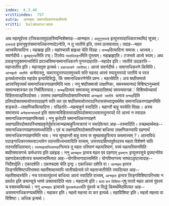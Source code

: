 ```yaml
---
index:  6.3.46
vrittiindex:  797
sutra:  आन्महतः समानाधिकरणजातीययोः
vritti:  balamanorama 
---
```


अथ महत्पूर्वस्य टज्विकल्पमुदाहरिष्यन्विशेषमाह--आन्महतः। `अलुगुत्तरपदे` इत्युत्तरपदाधिकारस्थमिदं सूत्रम्। `उत्तरपदे` इत्यनुवृत्तंसमानाधिकरणपदेऽन्वेति, न तु जातीये इति, तस्य प्रत्ययत्वात्। तदाह--महत आत्त्वमित्यादिना। महाब्राहृ इति। महांश्चासौ ब्राहृआ चेति विग्रहः। `सन्मह`दित्यादिना समासः। आत्त्वम्। सवर्णदीर्घः। `कुमहद्भ्या`मिति टच्। टिलोपः `परवल्लिङ्ग`मिति पुंस्त्वम्। महाब्राहृएति। टजभावे आत्वे रूपम्। अथ प्रसङ्गादुक्तमात्त्वविधिं प्रपञ्चयिष्यन्समानाधिकरणे पुनरुदाहरति--महादेव इति। जातीये उदाहरति--महाजातीय इति। महत्सदृश इत्यर्थः। `प्रकारवचने जातीयर्`। आत्त्वं सवर्णदीर्घः। समानाधिकरणे किमिति। `आन्महतो जातीये चे`त्येवास्तु, चकारादुत्तरपदसमुच्चये सति महतद आत्त्वं स्यादुत्तरपदे जातीये च परत इत्यर्थलाभादेव महादेव इत्यादिसिद्धेः, किं समानाधिकरणेनेति प्रश्नः। महत्सेवेति। अत्र षष्ठीसमासे आत्त्वनिवृत्त्यर्थं समानाधिकरणग्रहणमिति भावः। ननु षष्ठीसमासो लाक्षणिकः, समस्यमानपदं विशिष्टानुच्चार्य सामान्यशास्त्रत एव निर्बर्तितत्वात्। `सन्मह`दित्ययं समासस्तु सन्महदादिशब्दं समस्यमान#ं विशिष्योच्चार्या विहितत्वात्प्रतिपदोक्तः। ततश्च लक्षणप्रतिपदोक्तपरिभाषया `आन्महतो जातीये चे`त्यत्र `सन्मह`दिति प्रतिपदोक्तसमासोत्तरपदग्रहणे सति तत एव षष्ठीसमासोत्तरपदनिराससंभवाद्व्यर्थमेव समानाधिकरणग्रहणमिति शङ्कते--लाक्षणिकमित्यादिना। परिहरति--महाबाहुर्न स्यादिति। महान्तौ बाहू यस्येति विग्रहः। अस्य समासस्य `अनेकमन्यपदार्थे` इति सामान्यविहितत्वात्प्रतिपदोक्त्वाऽभावात्तदुत्तरपदे परे आत्त्वं न स्यादतः समानाधिकरणग्रहणमित्यर्थः। ननु कृतेऽपि समानाधिकरणग्रहणे लक्षणप्रतिपदोक्तपरिभाषाप्रवृत्तेर्दुर्वारत्वान्महाबाहुरित्यत्रात्त्वं न स्यादेवेत्यत आह--तस्मादिति। तच्छब्दार्थमाह--समानाधिकरणग्रहणसामर्थ्यादिति। एवं च लक्षणप्रतिपदोक्तपरिभाषां बाधित्वा लाक्षणिकस्यापि ग्रहणार्थं समानाधिकरणग्रहणमिति भावः। नच सुमहान्तौ बाहू यस्य स सुमहाबाहुरित्यत्र कथमात्त्वम् ?। आत्त्वविधेः पदाङ्गाधिकारस्थत्वाऽभावेन तदन्तविध्यभावादिति वाच्यम्, उत्तरपदाक्षिप्तपूर्वपदस्य महता विशेषणे सति तदन्तविधिलाभात्। `परममहत्वपिरमाणवा`नित्यत्र तु महतः परिमाणं महत्परिमाणं, परमं महत्परिमाणमिति षष्ठीसमासगर्भः कर्मधारय इति द#इक्। ननु `आन्महतः` इत्यत्र महत एव ग्रहणात् `द्व्यष्टनः` इत्युत्तरसूत्रे द्व्यष्टनोरेव ग्रहणादेकादशेत्यत्र कथमात्त्वमित्यत आह--योगविभागादात्त्वमिति। योगविभागस्य भाष्याऽदृष्टत्वादाह--निर्देशाद्वेति। एकादशेति। एकश्चदश चेति द्वन्द्वः। एकाधिका दशेति वा। `आन्महत` इत्यत्र लिङ्गविशिष्टपरिभाषया महतीशब्दस्यापि जातीयर्प्रत्यये परे महताजातीयेति स्यादित्यत आह--महतीशब्दस्येति। नच परत्वात्पुंवत्त्वं बाधित्वा आत्वं स्यादिति वाच्यम्, `आन्महतः` इत्यत्र लिङ्गविशिष्टपरिभाषा न प्रवर्तत इति ङ्याप्सूत्रे भाष्ये उक्तत्वादिति भावः। महदात्त्वे इति। `घास` `कर` `विशिष्ट`-एषु परतो महत आत्त्वं पुंवत्त्वं च वक्तव्यमित्यर्थः। ननु `आन्महतः` इत्यात्त्वे `पुंवत्कर्मधारये`ति पुंवत्त्वे च सिद्धे किमर्थमिदमित्यत आह--असामानाधिकरण्यार्थमिति। महाकर इति। महतो महत्या वा कर इत्यर्थः। महाविशिष्ट इति। महतो महत्या वा विशिष्टः। अधिक इत्यर्थः। 

